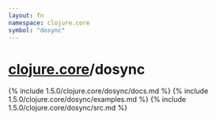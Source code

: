```yaml
---
layout: fn
namespace: clojure.core
symbol: "dosync"
---
```


# [clojure.core](../)/dosync

{% include 1.5.0/clojure.core/dosync/docs.md %}
{% include 1.5.0/clojure.core/dosync/examples.md %}
{% include 1.5.0/clojure.core/dosync/src.md %}

